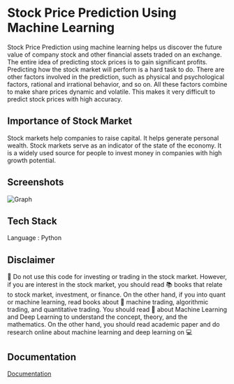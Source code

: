
# Stock Price Prediction Using Machine Learning

Stock Price Prediction using machine learning helps us discover the future value of company stock and other financial assets traded on an exchange. The entire idea of predicting stock prices is to gain significant profits. Predicting how the stock market will perform is a hard task to do. There are other factors involved in the prediction, such as physical and psychological factors, rational and irrational behavior, and so on. All these factors combine to make share prices dynamic and volatile. This makes it very difficult to predict stock prices with high accuracy. 
## Importance of Stock Market

Stock markets help companies to raise capital.
It helps generate personal wealth.
Stock markets serve as an indicator of the state of the economy.
It is a widely used source for people to invest money in companies with high growth potential.


## Screenshots

![Graph](https://user-images.githubusercontent.com/74582975/195996086-9801cc5e-656d-4988-8044-c721b0a12491.png)

## Tech Stack

Language : Python



## Disclaimer

🔻 Do not use this code for investing or trading in the stock market. However, if you are interest in the stock market, you should read 📚 books that relate to stock market, investment, or finance. On the other hand, if you into quant or machine learning, read books about 📘 machine trading, algorithmic trading, and quantitative trading. You should read 📗 about Machine Learning and Deep Learning to understand the concept, theory, and the mathematics. On the other hand, you should read academic paper and do research online about machine learning and deep learning on 💻

## Documentation

[Documentation](https://www.dropbox.com/s/unt91sm6fnqnkyn/Stock%20Price%20Predictor%20Google.pdf?dl=0)

